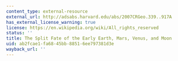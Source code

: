 ```yaml
---
content_type: external-resource
external_url: http://adsabs.harvard.edu/abs/2007CRGeo.339..917A
has_external_license_warning: true
license: https://en.wikipedia.org/wiki/All_rights_reserved
status: ''
title: The Split Fate of the Early Earth, Mars, Venus, and Moon
uid: ab2fcae1-fa68-45bb-8851-6ee797381d3e
wayback_url: ''
---
```

